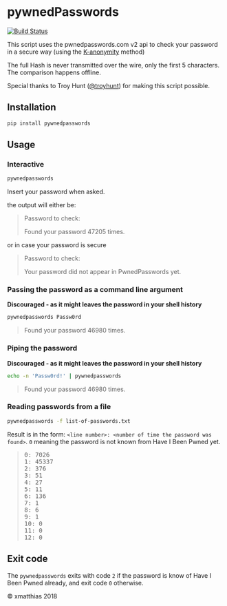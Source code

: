 # pywnedPasswords

[![Build Status](https://travis-ci.org/xmatthias/pywnedpasswords.svg?branch=master)](https://travis-ci.org/xmatthias/pywnedpasswords)

This script uses the pwnedpasswords.com v2 api to check your password in
a secure way (using the [K-anonymity](https://en.wikipedia.org/wiki/K-anonymity) method)

The full Hash is never transmitted over the wire, only the first 5 characters.
The comparison happens offline.

Special thanks to Troy Hunt ([@troyhunt](https://twitter.com/troyhunt)) for making this script possible.

## Installation

``` bash
pip install pywnedpasswords
```

## Usage

### Interactive 

``` bash
pywnedpasswords
```

Insert your password when asked.

the output will either be:

> Password to check:
> 
> Found your password 47205 times.

or in case your password is secure

> Password to check:
> 
> Your password did not appear in PwnedPasswords yet.


### Passing the password as a command line argument

**Discouraged - as it might leaves the password in your shell history**

``` bash
pywnedpasswords Passw0rd
```

> Found your password 46980 times.


### Piping the password 

**Discouraged - as it might leaves the password in your shell history**

``` bash
echo -n 'Passw0rd!' | pywnedpasswords 
```

> Found your password 46980 times.

### Reading passwords from a file 


``` bash
pywnedpasswords -f list-of-passwords.txt
```

Result is in the form: `<line number>: <number of time the password was found>`. `0` meaning the password is not known from Have I Been Pwned yet.

> <pre>
> 0: 7026
> 1: 45337
> 2: 376
> 3: 51
> 4: 27
> 5: 11
> 6: 136
> 7: 1
> 8: 6
> 9: 1
> 10: 0
> 11: 0
> 12: 0
> </pre>



## Exit code

The `pywnedpasswords` exits with code `2` if the password is know of Have I Been Pwned already, and exit code `0` otherwise.

© xmatthias 2018
